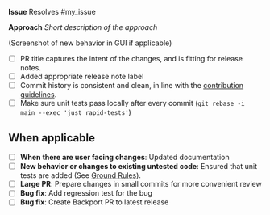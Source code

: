 **Issue**
Resolves #my_issue


**Approach**
_Short description of the approach_

(Screenshot of new behavior in GUI if applicable)


- [ ] PR title captures the intent of the changes, and is fitting for release notes.
- [ ] Added appropriate release note label
- [ ] Commit history is consistent and clean, in line with the [contribution guidelines](https://github.com/equinor/ert/blob/main/CONTRIBUTING.md).
- [ ] Make sure unit tests pass locally after every commit (`git rebase -i main
      --exec 'just rapid-tests'`)

## When applicable
- [ ] **When there are user facing changes**: Updated documentation
- [ ] **New behavior or changes to existing untested code**: Ensured that unit tests are added (See [Ground Rules](https://github.com/equinor/ert/blob/main/CONTRIBUTING.md#ground-rules)).
- [ ] **Large PR**: Prepare changes in small commits for more convenient review
- [ ] **Bug fix**: Add regression test for the bug
- [ ] **Bug fix**: Create Backport PR to latest release

<!--
Adding labels helps the maintainers when writing release notes. This is the [list of release note labels](https://github.com/equinor/ert/labels?q=release-notes).
-->
